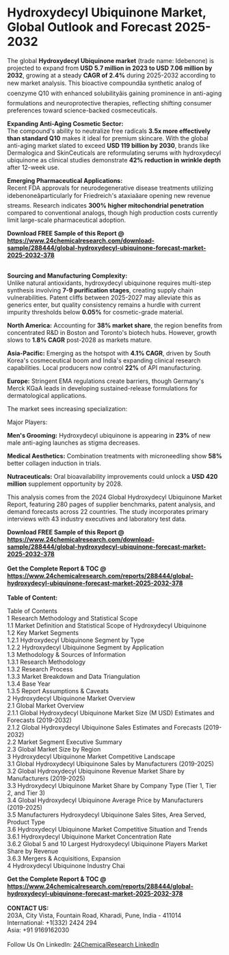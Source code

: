 <h1>Hydroxydecyl Ubiquinone Market, Global Outlook and Forecast 2025-2032</h1><p>The global <strong>Hydroxydecyl Ubiquinone market</strong> (trade name: Idebenone) is projected to expand from <strong>USD 5.7 million in 2023 to USD 7.06 million by 2032</strong>, growing at a steady <strong>CAGR of 2.4%</strong> during 2025-2032 according to new market analysis. This bioactive compoundâa synthetic analog of coenzyme Q10 with enhanced solubilityâis gaining prominence in anti-aging formulations and neuroprotective therapies, reflecting shifting consumer preferences toward science-backed cosmeceuticals.</p><p><strong>Expanding Anti-Aging Cosmetic Sector:</strong><br>
The compound's ability to neutralize free radicals <strong>3.5x more effectively than standard Q10</strong> makes it ideal for premium skincare. With the global anti-aging market slated to exceed <strong>USD 119 billion by 2030</strong>, brands like Dermalogica and SkinCeuticals are reformulating serums with hydroxydecyl ubiquinone as clinical studies demonstrate <strong>42% reduction in wrinkle depth</strong> after 12-week use.</p><p><strong>Emerging Pharmaceutical Applications:</strong><br>
Recent FDA approvals for neurodegenerative disease treatments utilizing idebenoneâparticularly for Friedreich's ataxiaâare opening new revenue streams. Research indicates <strong>300% higher mitochondrial penetration</strong> compared to conventional analogs, though high production costs currently limit large-scale pharmaceutical adoption.</p><div><b>Download FREE Sample of this Report @ 
            <a href="https://www.24chemicalresearch.com/download-sample/288444/global-hydroxydecyl-ubiquinone-forecast-market-2025-2032-378">
            https://www.24chemicalresearch.com/download-sample/288444/global-hydroxydecyl-ubiquinone-forecast-market-2025-2032-378</a></b></div><br><p><strong>Sourcing and Manufacturing Complexity:</strong><br>
Unlike natural antioxidants, hydroxydecyl ubiquinone requires multi-step synthesis involving <strong>7-9 purification stages</strong>, creating supply chain vulnerabilities. Patent cliffs between 2025-2027 may alleviate this as generics enter, but quality consistency remains a hurdle with current impurity thresholds below <strong>0.05%</strong> for cosmetic-grade material.</p><p><strong>North America:</strong> Accounting for <strong>38% market share</strong>, the region benefits from concentrated R&amp;D in Boston and Toronto's biotech hubs. However, growth slows to <strong>1.8% CAGR</strong> post-2028 as markets mature.</p><p><strong>Asia-Pacific:</strong> Emerging as the hotspot with <strong>4.1% CAGR</strong>, driven by South Korea's cosmeceutical boom and India's expanding clinical research capabilities. Local producers now control <strong>22%</strong> of API manufacturing.</p><p><strong>Europe:</strong> Stringent EMA regulations create barriers, though Germany's Merck KGaA leads in developing sustained-release formulations for dermatological applications.</p><p>The market sees increasing specialization:</p><p>Major Players:</p><p><strong>Men's Grooming:</strong> Hydroxydecyl ubiquinone is appearing in <strong>23%</strong> of new male anti-aging launches as stigma decreases.</p><p><strong>Medical Aesthetics:</strong> Combination treatments with microneedling show <strong>58%</strong> better collagen induction in trials.</p><p><strong>Nutraceuticals:</strong> Oral bioavailability improvements could unlock a <strong>USD 420 million</strong> supplement opportunity by 2028.</p><p>This analysis comes from the 2024 Global Hydroxydecyl Ubiquinone Market Report, featuring 280 pages of supplier benchmarks, patent analysis, and demand forecasts across 22 countries. The study incorporates primary interviews with 43 industry executives and laboratory test data.</p><div><b>Download FREE Sample of this Report @ 
            <a href="https://www.24chemicalresearch.com/download-sample/288444/global-hydroxydecyl-ubiquinone-forecast-market-2025-2032-378">
            https://www.24chemicalresearch.com/download-sample/288444/global-hydroxydecyl-ubiquinone-forecast-market-2025-2032-378</a></b></div><br><div><b>Get the Complete Report & TOC @ 
            <a href="https://www.24chemicalresearch.com/reports/288444/global-hydroxydecyl-ubiquinone-forecast-market-2025-2032-378">
            https://www.24chemicalresearch.com/reports/288444/global-hydroxydecyl-ubiquinone-forecast-market-2025-2032-378</a></b></div><br>
            <b>Table of Content:</b><p>Table of Contents<br />
1 Research Methodology and Statistical Scope<br />
1.1 Market Definition and Statistical Scope of Hydroxydecyl Ubiquinone<br />
1.2 Key Market Segments<br />
1.2.1 Hydroxydecyl Ubiquinone Segment by Type<br />
1.2.2 Hydroxydecyl Ubiquinone Segment by Application<br />
1.3 Methodology & Sources of Information<br />
1.3.1 Research Methodology<br />
1.3.2 Research Process<br />
1.3.3 Market Breakdown and Data Triangulation<br />
1.3.4 Base Year<br />
1.3.5 Report Assumptions & Caveats<br />
2 Hydroxydecyl Ubiquinone Market Overview<br />
2.1 Global Market Overview<br />
2.1.1 Global Hydroxydecyl Ubiquinone Market Size (M USD) Estimates and Forecasts (2019-2032)<br />
2.1.2 Global Hydroxydecyl Ubiquinone Sales Estimates and Forecasts (2019-2032)<br />
2.2 Market Segment Executive Summary<br />
2.3 Global Market Size by Region<br />
3 Hydroxydecyl Ubiquinone Market Competitive Landscape<br />
3.1 Global Hydroxydecyl Ubiquinone Sales by Manufacturers (2019-2025)<br />
3.2 Global Hydroxydecyl Ubiquinone Revenue Market Share by Manufacturers (2019-2025)<br />
3.3 Hydroxydecyl Ubiquinone Market Share by Company Type (Tier 1, Tier 2, and Tier 3)<br />
3.4 Global Hydroxydecyl Ubiquinone Average Price by Manufacturers (2019-2025)<br />
3.5 Manufacturers Hydroxydecyl Ubiquinone Sales Sites, Area Served, Product Type<br />
3.6 Hydroxydecyl Ubiquinone Market Competitive Situation and Trends<br />
3.6.1 Hydroxydecyl Ubiquinone Market Concentration Rate<br />
3.6.2 Global 5 and 10 Largest Hydroxydecyl Ubiquinone Players Market Share by Revenue<br />
3.6.3 Mergers & Acquisitions, Expansion<br />
4 Hydroxydecyl Ubiquinone Industry Chai</p><div><b>Get the Complete Report & TOC @ 
            <a href="https://www.24chemicalresearch.com/reports/288444/global-hydroxydecyl-ubiquinone-forecast-market-2025-2032-378">
            https://www.24chemicalresearch.com/reports/288444/global-hydroxydecyl-ubiquinone-forecast-market-2025-2032-378</a></b></div><br><b>CONTACT US:</b><br>
            203A, City Vista, Fountain Road, Kharadi, Pune, India - 411014<br>
            International: +1(332) 2424 294<br>
            Asia: +91 9169162030 <br><br>
            Follow Us On LinkedIn: <a href="https://www.linkedin.com/company/24chemicalresearch/">24ChemicalResearch LinkedIn</a>